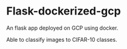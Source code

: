 # Flask-dockerized-gcp
An flask app deployed on GCP using docker.

Able to classify images to CIFAR-10 classes.
